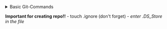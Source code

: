 <details>
<summary>Basic Git-Commands</summary>

|    Command | Explanation                                                             |
| ---------: | ----------------------------------------------------------------------- |
|   git init | is a one-time command during the initial setup of a new repository      |
| git status | returns the status of the working directory and the staging environment |
|        xxx | xxx                                                                     |
|        xxx | xxx                                                                     |
|        xxx | xxx                                                                     |
|        xxx | xxx                                                                     |

</details>

**Important for creating repo!!** - touch .ignore (don't forget) - _enter .DS_Store in the file_
